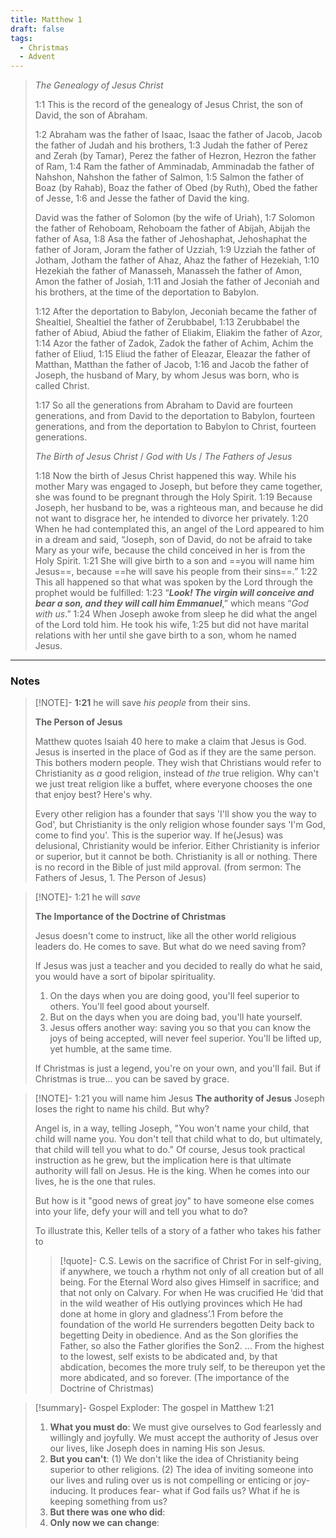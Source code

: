 ```yaml
---
title: Matthew 1
draft: false
tags:
  - Christmas
  - Advent
---
```


> _The Genealogy of Jesus Christ_
> 
> 1:1 This is the record of the genealogy of Jesus Christ, the son of David, the son of Abraham.
> 
> 1:2 Abraham was the father of Isaac, Isaac the father of Jacob, Jacob the father of Judah and his brothers, 1:3 Judah the father of Perez and Zerah (by Tamar), Perez the father of Hezron, Hezron the father of Ram, 1:4 Ram the father of Amminadab, Amminadab the father of Nahshon, Nahshon the father of Salmon, 1:5 Salmon the father of Boaz (by Rahab), Boaz the father of Obed (by Ruth), Obed the father of Jesse, 1:6 and Jesse the father of David the king.
> 
> David was the father of Solomon (by the wife of Uriah), 1:7 Solomon the father of Rehoboam, Rehoboam the father of Abijah, Abijah the father of Asa, 1:8 Asa the father of Jehoshaphat, Jehoshaphat the father of Joram, Joram the father of Uzziah, 1:9 Uzziah the father of Jotham, Jotham the father of Ahaz, Ahaz the father of Hezekiah, 1:10 Hezekiah the father of Manasseh, Manasseh the father of Amon, Amon the father of Josiah, 1:11 and Josiah the father of Jeconiah and his brothers, at the time of the deportation to Babylon.
> 
> 1:12 After the deportation to Babylon, Jeconiah became the father of Shealtiel, Shealtiel the father of Zerubbabel, 1:13 Zerubbabel the father of Abiud, Abiud the father of Eliakim, Eliakim the father of Azor, 1:14 Azor the father of Zadok, Zadok the father of Achim, Achim the father of Eliud, 1:15 Eliud the father of Eleazar, Eleazar the father of Matthan, Matthan the father of Jacob, 1:16 and Jacob the father of Joseph, the husband of Mary, by whom Jesus was born, who is called Christ.
> 
> 1:17 So all the generations from Abraham to David are fourteen generations, and from David to the deportation to Babylon, fourteen generations, and from the deportation to Babylon to Christ, fourteen generations.
> 
> _The Birth of Jesus Christ_ / *God with Us* / *The Fathers of Jesus*
> 
> 1:18 Now the birth of Jesus Christ happened this way. While his mother Mary was engaged to Joseph, but before they came together, she was found to be pregnant through the Holy Spirit. 1:19 Because Joseph, her husband to be, was a righteous man, and because he did not want to disgrace her, he intended to divorce her privately. 1:20 When he had contemplated this, an angel of the Lord appeared to him in a dream and said, “Joseph, son of David, do not be afraid to take Mary as your wife, because the child conceived in her is from the Holy Spirit. 1:21 She will give birth to a son and ==you will name him Jesus==, because ==he will save his people from their sins==.” 1:22 This all happened so that what was spoken by the Lord through the prophet would be fulfilled: 1:23 “**_Look! The virgin will conceive and bear a son, and they will call him Emmanuel_**,” which means “_God with us_.” 1:24 When Joseph awoke from sleep he did what the angel of the Lord told him. He took his wife, 1:25 but did not have marital relations with her until she gave birth to a son, whom he named Jesus.

---
### Notes

> [!NOTE]- **1:21** he will save *his people* from their sins. 
> 
> **The Person of Jesus** 
> 
> Matthew quotes Isaiah 40 here to make a claim that Jesus is God. Jesus is inserted in the place of God as if they are the same person. This bothers modern people. They wish that Christians would refer to Christianity as *a* good religion, instead of *the* true religion. Why can't we just treat religion like a buffet, where everyone chooses the one that enjoy best? Here's why.
> 
> Every other religion has a founder that says 'I'll show you the way to God', but Christianity is the only religion whose founder says 'I'm God, come to find you'. This is the superior way. If he(Jesus) was delusional, Christianity would be inferior. Either Christianity is inferior or superior, but it cannot be both. Christianity is all or nothing.  There is no record in the Bible of just mild approval.  (from sermon: The Fathers of Jesus, 1. The Person of Jesus)

> [!NOTE]- 1:21 he will *save*
> 
> **The Importance of the Doctrine of Christmas**
> 
> Jesus doesn't come to instruct, like all the other world religious leaders do. He comes to save. But what do we need saving from? 
> 
>If Jesus was just a teacher and you decided to really do what he said, you would have a sort of bipolar spirituality. 
>1. On the days when you are doing good, you'll feel superior to others. You'll feel good about yourself. 
>2. But on the days when you are doing bad, you'll hate yourself.
>3. Jesus offers another way: saving you so that you can know the joys of being accepted, will never feel superior. You'll be lifted up, yet humble, at the same time. 
>
>If Christmas is just a legend, you're on your own, and you'll fail. But if Christmas is true... you can be saved by grace. 

> [!NOTE]- 1:21 you will name him Jesus
> **The authority of Jesus**
> Joseph loses the right to name his child. But why? 
> 
> Angel is, in a way, telling Joseph, "You won't name your child, that child will name you. You don't tell that child what to do, but ultimately, that child will tell you what to do." Of course, Jesus took practical instruction as he grew, but the implication here is that ultimate authority will fall on Jesus. He is the king. When he comes into our lives, he is the one that rules. 
>
>But how is it "good news of great joy" to have someone else comes into your life, defy your will and tell you what to do?
>
>To illustrate this, Keller tells of a story of a father who takes his father to 
>
>
>
>> [!quote]- C.S. Lewis on the sacrifice of Christ
> For in self-giving, if anywhere, we touch a rhythm not only of all creation but of all being. For the Eternal Word also gives Himself in sacrifice; and that not only on Calvary. For when He was crucified He ‘did that in the wild weather of His outlying provinces which He had done at home in glory and gladness’.1 From before the foundation of the world He surrenders begotten Deity back to begetting Deity in obedience. And as the Son glorifies the Father, so also the Father glorifies the Son2. … From the highest to the lowest, self exists to be abdicated and, by that abdication, becomes the more truly self, to be thereupon yet the more abdicated, and so forever.
> (The importance of the Doctrine of Christmas)

> [!summary]- Gospel Exploder: The gospel in Matthew 1:21
> 1. **What you must do**: We must give ourselves to God fearlessly and willingly and joyfully. We must accept the authority of Jesus over our lives, like Joseph does in naming His son Jesus.  
> 2. **But you can't**: (1) We don't like the idea of Christianity being superior to other religions. (2) The idea of inviting someone into our lives and ruling over us is not compelling or enticing or joy-inducing. It produces fear- what if God fails us? What if he is keeping something from us?
> 3. **But there was one who did**: 
> 4. **Only now we can change**: 







